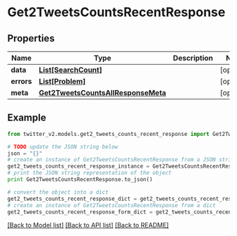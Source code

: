 # Get2TweetsCountsRecentResponse


## Properties
Name | Type | Description | Notes
------------ | ------------- | ------------- | -------------
**data** | [**List[SearchCount]**](SearchCount.md) |  | [optional] 
**errors** | [**List[Problem]**](Problem.md) |  | [optional] 
**meta** | [**Get2TweetsCountsAllResponseMeta**](Get2TweetsCountsAllResponseMeta.md) |  | [optional] 

## Example

```python
from twitter_v2.models.get2_tweets_counts_recent_response import Get2TweetsCountsRecentResponse

# TODO update the JSON string below
json = "{}"
# create an instance of Get2TweetsCountsRecentResponse from a JSON string
get2_tweets_counts_recent_response_instance = Get2TweetsCountsRecentResponse.from_json(json)
# print the JSON string representation of the object
print Get2TweetsCountsRecentResponse.to_json()

# convert the object into a dict
get2_tweets_counts_recent_response_dict = get2_tweets_counts_recent_response_instance.to_dict()
# create an instance of Get2TweetsCountsRecentResponse from a dict
get2_tweets_counts_recent_response_form_dict = get2_tweets_counts_recent_response.from_dict(get2_tweets_counts_recent_response_dict)
```
[[Back to Model list]](../README.md#documentation-for-models) [[Back to API list]](../README.md#documentation-for-api-endpoints) [[Back to README]](../README.md)


